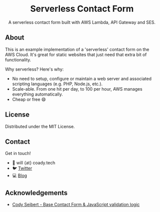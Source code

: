 <br />
<p align="center">
  <h1 align="center">Serverless Contact Form</h1>

  <p align="center">
    A serverless contact form built with AWS Lambda, API Gateway and SES.
  </p>
</p>


<!-- ABOUT -->
## About

This is an example implementation of a 'serverless' contact form on the AWS Cloud. It's great for static websites that just need that extra bit of functionality.  

Why serverless? Here's why:
* No need to setup, configure or maintain a web server and associated scripting languages (e.g. PHP, Node.js, etc.).
* Scale-able. From one hit per day, to 100 per hour, AWS manages everything automatically.
* Cheap or free :smile:

<!-- LICENSE -->
## License

Distributed under the MIT License.  


<!-- CONTACT -->
## Contact

Get in touch!

 - :email: will {at} coady.tech
 - :bird: [Twitter](https://twitter.com/CoadyTech)
 - :computer: [Blog](https://coady.tech/)


<!-- ACKNOWLEDGEMENTS -->
## Acknowledgements
* [Cody Seibert - Base Contact Form & JavaScript validation logic](https://github.com/codyseibert/youtube/tree/master/js-contact-form-validation)




